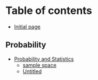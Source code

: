 # Table of contents

* [Initial page](README.md)

## Probability <a id="mathematics"></a>

* [Probability and Statistics](mathematics/probability/README.md)
  * [sample space](mathematics/probability/marginal-probability-distribution.md)
  * [Untitled](mathematics/probability/untitled.md)

